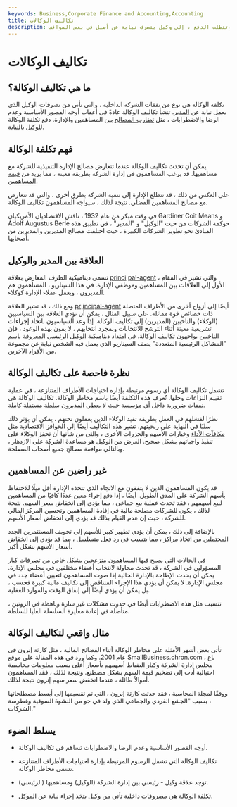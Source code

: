 ```yaml
---
keywords: Business,Corporate Finance and Accounting,Accounting
title: تكاليف الوكالات
description: تكاليف الوكالة هي تكلفة داخلية تنشأ من ، وتتطلب الدفع ، إلى وكيل يتصرف نيابة عن أصيل في بعض المواقف.
---
```


# تكاليف الوكالات
## ما هي تكاليف الوكالة؟

تكلفة الوكالة هي نوع من نفقات الشركة الداخلية ، والتي تأتي من تصرفات الوكيل الذي يعمل نيابة عن [المدير](/principal). تنشأ تكاليف الوكالة عادةً في أعقاب أوجه القصور الأساسية وعدم الرضا والاضطرابات ، مثل [تضارب المصالح](/conflict-of-interest) بين المساهمين والإدارة. دفع تكلفة الوكالة للوكيل بالنيابة.

## فهم تكلفة الوكالة

يمكن أن تحدث تكاليف الوكالة عندما تتعارض مصالح الإدارة التنفيذية للشركة مع مساهميها. قد يرغب المساهمون في إدارة الشركة بطريقة معينة ، مما يزيد من [قيمة المساهمين](/shareholder-value).

على العكس من ذلك ، قد تتطلع الإدارة إلى تنمية الشركة بطرق أخرى ، والتي قد تتعارض مع مصالح المساهمين الفضلى. نتيجة لذلك ، سيواجه المساهمون تكاليف الوكالة.

في وقت مبكر من عام 1932 ، ناقش الاقتصاديان الأمريكيان Gardiner Coit Means و Adolf Augustus Berle حوكمة الشركات من حيث "الوكيل" و "المدير" ، في تطبيق هذه المبادئ نحو تطوير الشركات الكبيرة ، حيث اختلفت مصالح المديرين والمديرين من أصحابها.

## العلاقة بين المدير والوكيل

تسمى ديناميكية الطرف المعارض بعلاقة [princi](/principal-agent-relationship) [pal-agent](/principal-agent-relationship) ، والتي تشير في المقام الأول إلى العلاقات بين المساهمين وموظفي الإدارة. في هذا السيناريو ، المساهمون هم المديرون ، ويعمل عملاء الإدارة كوكلاء.

ومع ذلك ، قد تشير العلاقة [pr](/agencytheory) [incipal-agent](/agencytheory) أيضًا إلى أزواج أخرى من الأطراف المتصلة ذات خصائص قوة مماثلة. على سبيل المثال ، يمكن أن تؤدي العلاقة بين السياسيين (الوكلاء) والناخبين (المديرين) إلى تكاليف الوكالة. إذا وعد السياسيون باتخاذ إجراءات تشريعية معينة أثناء الترشح للانتخابات وبمجرد انتخابهم ، لا يفون بهذه الوعود ، فإن الناخبين يواجهون تكاليف الوكالة. في امتداد ديناميكية الوكيل الرئيسي المعروفة باسم "المشاكل الرئيسية المتعددة" يصف السيناريو الذي يعمل فيه الشخص نيابة عن مجموعة من الأفراد الآخرين.

## نظرة فاحصة على تكاليف الوكالة

تشمل تكاليف الوكالة أي رسوم مرتبطة بإدارة احتياجات الأطراف المتنازعة ، في عملية تقييم النزاعات وحلها. تُعرف هذه التكلفة أيضًا باسم مخاطر الوكالة. تكاليف الوكالة هي نفقات ضرورية داخل أي مؤسسة حيث لا يعطي المديرون سلطة مستقلة كاملة.

نظرًا لفشلهم في العمل بطريقة تفيد الوكلاء الذين يعملون تحتهم ، يمكن أن يؤثر ذلك سلبًا في النهاية على ربحيتهم. تشير هذه التكاليف أيضًا إلى الحوافز الاقتصادية مثل [مكافآت الأداء](/performance-bonus) وخيارات الأسهم والجزرات الأخرى ، والتي من شأنها أن تحفز الوكلاء على تنفيذ واجباتهم بشكل صحيح. الغرض من الوكيل هو مساعدة الشركة على الازدهار ، وبالتالي مواءمة مصالح جميع أصحاب المصلحة.

## غير راضين عن المساهمين

قد يكون المساهمون الذين لا يتفقون مع الاتجاه الذي تتخذه الإدارة أقل ميلًا للاحتفاظ بأسهم الشركة على المدى الطويل. أيضًا ، إذا دفع إجراء معين عددًا كافيًا من المساهمين لبيع أسهمهم ، فقد تحدث عملية بيع جماعي ، مما يؤدي إلى انخفاض سعر السهم. نتيجة لذلك ، يكون للشركات مصلحة مالية في إفادة المساهمين وتحسين المركز المالي للشركة ، حيث إن عدم القيام بذلك قد يؤدي إلى انخفاض أسعار الأسهم.

بالإضافة إلى ذلك ، يمكن أن يؤدي تطهير كبير للأسهم إلى تخويف المستثمرين الجدد المحتملين من اتخاذ مراكز ، مما يتسبب في رد فعل متسلسل ، مما قد يؤدي إلى انخفاض أسعار الأسهم بشكل أكبر.

في الحالات التي يصبح فيها المساهمون منزعجين بشكل خاص من تصرفات كبار المسؤولين في الشركة ، قد تحدث محاولة لانتخاب أعضاء مختلفين في مجلس الإدارة. يمكن أن يحدث الإطاحة بالإدارة الحالية إذا صوت المساهمون لتعيين أعضاء جدد في مجلس الإدارة. لا يمكن أن يؤدي هذا الإجراء المتناقض إلى تكاليف مالية كبيرة فحسب ، بل يمكن أن يؤدي أيضًا إلى إنفاق الوقت والموارد العقلية.

تتسبب مثل هذه الاضطرابات أيضًا في حدوث مشكلات غير سارة وباهظة في الروتين ، متأصلة في إعادة معايرة السلسلة العليا للسلطة.

## مثال واقعي لتكاليف الوكالة

تأتي بعض أشهر الأمثلة على مخاطر الوكالة أثناء الفضائح المالية ، مثل كارثة إنرون في عام 2001. وكما ورد في هذه المقالة على موقع SmallBusiness.chron.com ، باع مجلس إدارة الشركة وكبار الضباط أسهمهم بأسعار أعلى بسبب معلومات محاسبية احتيالية أدت إلى تضخيم قيمة السهم بشكل مصطنع. ونتيجة لذلك ، فقد المساهمون أموالاً طائلة ، عندما انخفض سعر سهم إنرون نتيجة لذلك.

ووفقًا لمجلة المحاسبة ، فقد حدثت كارثة إنرون ، التي تم تقسيمها إلى أبسط مصطلحاتها ، بسبب "الجشع الفردي والجماعي الذي ولد في جو من النشوة السوقية وغطرسة الشركات."

## يسلط الضوء

- أوجه القصور الأساسية وعدم الرضا والاضطرابات تساهم في تكاليف الوكالة.

- تكاليف الوكالة التي تشمل الرسوم المرتبطة بإدارة احتياجات الأطراف المتنازعة تسمى مخاطر الوكالة.

- توجد علاقة وكيل - رئيسي بين إدارة الشركة (الوكيل) ومساهميها (الرئيسي).

- تكلفة الوكالة هي مصروفات داخلية تأتي من وكيل يتخذ إجراء نيابة عن الموكل.


